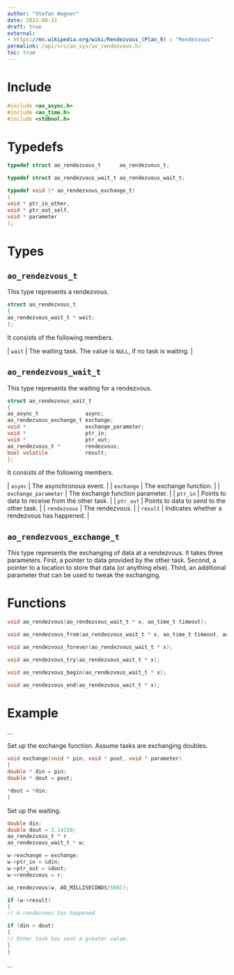 ```yaml
---
author: "Stefan Wagner"
date: 2022-08-31
draft: true
external:
- https://en.wikipedia.org/wiki/Rendezvous_(Plan_9) : "Rendezvous"
permalink: /api/src/ao_sys/ao_rendezvous.h/
toc: true
---
```


# Include

```c
#include <ao_async.h>
#include <ao_time.h>
#include <stdbool.h>
```

# Typedefs

```c
typedef struct ao_rendezvous_t      ao_rendezvous_t;
```

```c
typedef struct ao_rendezvous_wait_t ao_rendezvous_wait_t;
```

```c
typedef void (* ao_rendezvous_exchange_t)
(
void * ptr_in_other,
void * ptr_out_self,
void * parameter
);
```

# Types

## `ao_rendezvous_t`

This type represents a rendezvous.

```c
struct ao_rendezvous_t
{
ao_rendezvous_wait_t * wait;
};
```

It consists of the following members.

| `wait` | The waiting task. The value is `NULL`, if no task is waiting. |

## `ao_rendezvous_wait_t`

This type represents the waiting for a rendezvous.

```c
struct ao_rendezvous_wait_t
{
ao_async_t               async;
ao_rendezvous_exchange_t exchange;
void *                   exchange_parameter;
void *                   ptr_in;
void *                   ptr_out;
ao_rendezvous_t *        rendezvous;
bool volatile            result;
};
```

It consists of the following members.

| `async` | The asynchronous event. |
| `exchange` | The exchange function. |
| `exchange_parameter` | The exchange function parameter. |
| `ptr_in` | Points to data to receive from the other task. |
| `ptr_out` | Points to data to send to the other task. |
| `rendezvous` | The rendezvous. |
| `result` | Indicates whether a rendezvous has happened.  |

## `ao_rendezvous_exchange_t`

This type represents the exchanging of data at a rendezvous. It takes three parameters. First, a pointer to data provided by the other task. Second, a pointer to a location to store that data (or anything else). Third, an additional parameter that can be used to tweak the exchanging.

# Functions

```c
void ao_rendezvous(ao_rendezvous_wait_t * x, ao_time_t timeout);
```

```c
void ao_rendezvous_from(ao_rendezvous_wait_t * x, ao_time_t timeout, ao_time_t beginning);
```

```c
void ao_rendezvous_forever(ao_rendezvous_wait_t * x);
```

```c
void ao_rendezvous_try(ao_rendezvous_wait_t * x);
```

```c
void ao_rendezvous_begin(ao_rendezvous_wait_t * x);
```

```c
void ao_rendezvous_end(ao_rendezvous_wait_t * x);
```

# Example

...

Set up the exchange function. Assume tasks are exchanging doubles.

```c
void exchange(void * pin, void * pout, void * parameter)
{
double * din = pin;
double * dout = pout;

*dout = *din;
}
```

Set up the waiting.

```c
double din;
double dout = 3.14159;
ao_rendezvous_t * r
ao_rendezvous_wait_t * w;
```

```c
w->exchange = exchange;
w->ptr_in = &din;
w->ptr_out = &dout;
w->rendezvous = r;
```

```c
ao_rendezvous(w, AO_MILLISECONDS(500));

if (w->result)
{
// A rendezvous has happened.

if (din > dout)
{
// Other task has sent a greater value.
}
}
```

...
